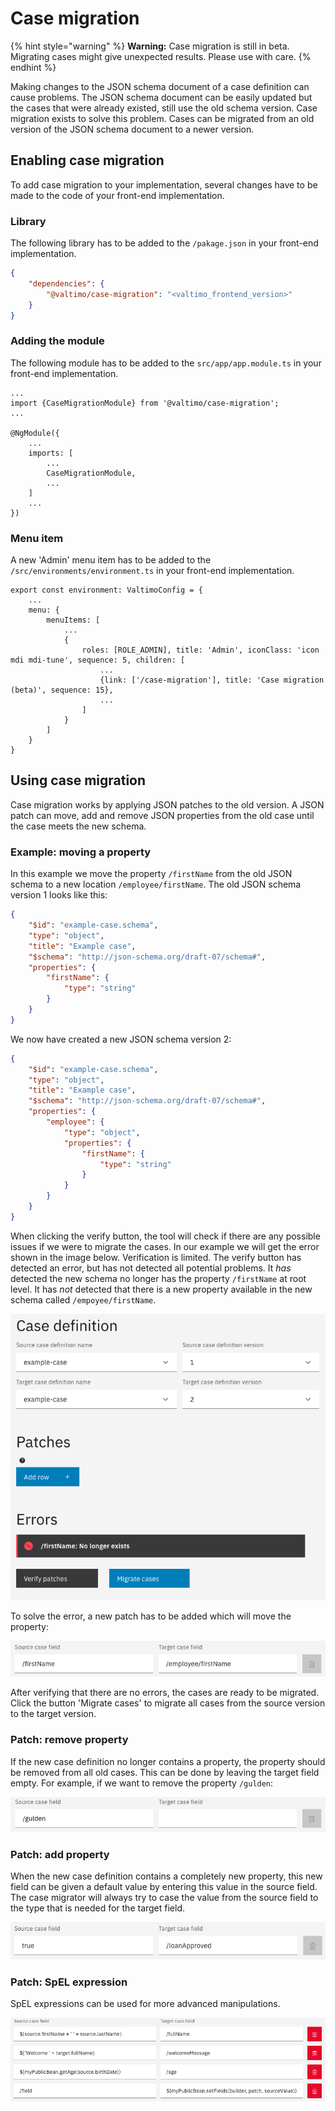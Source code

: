 # Case migration

{% hint style="warning" %}
**Warning:** Case migration is still in beta. Migrating cases might give unexpected results. Please use with care.
{% endhint %}

Making changes to the JSON schema document of a case definition can cause problems. The JSON schema document can be
easily updated but the cases that were already existed, still use the old schema version. Case migration exists to solve this
problem. Cases can be migrated from an old version of the JSON schema document to a newer version.

## Enabling case migration

To add case migration to your implementation, several changes have to be made to the code of your front-end
implementation.

### Library

The following library has to be added to the `/pakage.json` in your front-end implementation.

```json
{
    "dependencies": {
        "@valtimo/case-migration": "<valtimo_frontend_version>"
    }
}
```

### Adding the module

The following module has to be added to the `src/app/app.module.ts` in your front-end implementation.

```
...
import {CaseMigrationModule} from '@valtimo/case-migration';
...

@NgModule({
    ...
    imports: [
        ...
        CaseMigrationModule,
        ...
    ]
    ...
})
```

### Menu item

A new 'Admin' menu item has to be added to the `/src/environments/environment.ts` in your front-end implementation.

```
export const environment: ValtimoConfig = {
    ...
    menu: {
        menuItems: [
            ...
            {
                roles: [ROLE_ADMIN], title: 'Admin', iconClass: 'icon mdi mdi-tune', sequence: 5, children: [
                    ...
                    {link: ['/case-migration'], title: 'Case migration (beta)', sequence: 15},
                    ...
                ]
            }
        ]
    }
}
```

## Using case migration

Case migration works by applying JSON patches to the old version. A JSON patch can move, add and remove JSON properties
from the old case until the case meets the new schema.

### Example: moving a property

In this example we move the property `/firstName` from the old JSON schema to a new location `/employee/firstName`.
The old JSON schema version 1 looks like this:

```json
{
    "$id": "example-case.schema",
    "type": "object",
    "title": "Example case",
    "$schema": "http://json-schema.org/draft-07/schema#",
    "properties": {
        "firstName": {
            "type": "string"
        }
    }
}
```

We now have created a new JSON schema version 2:

```json
{
    "$id": "example-case.schema",
    "type": "object",
    "title": "Example case",
    "$schema": "http://json-schema.org/draft-07/schema#",
    "properties": {
        "employee": {
            "type": "object",
            "properties": {
                "firstName": {
                    "type": "string"
                }
            }
        }
    }
}
```

When clicking the verify button, the tool will check if there are any possible issues if we were to migrate the cases.
In our example we will get the error shown in the image below. Verification is limited. The verify button has detected
an error, but has not detected all potential problems. It _has_ detected the new schema no longer has the
property `/firstName` at root level. It has _not_ detected that there is a new property available in the new schema
called `/empoyee/firstName`.

![case-migration-move-error](img/case-migration-move-error.png)

To solve the error, a new patch has to be added which will move the property:

![patch-move-property.png](img/patch-move-property.png)

After verifying that there are no errors, the cases are ready to be migrated. Click the button 'Migrate cases' to
migrate all cases from the source version to the target version.

### Patch: remove property

If the new case definition no longer contains a property, the property should be removed from all old cases. This can be
done by leaving the target field empty. For example, if we want to remove the property `/gulden`:

![patch-remove-property.png](img/patch-remove-property.png)

### Patch: add property

When the new case definition contains a completely new property, this new field can be given a default value by entering
this value in the source field. The case migrator will always try to case the value from the source field to the type
that is needed for the target field.

![patch-add-property.png](img/patch-add-property.png)

### Patch: SpEL expression

SpEL expressions can be used for more advanced manipulations.

![patch-spel-expressions.png](img/patch-spel-expressions.png)
